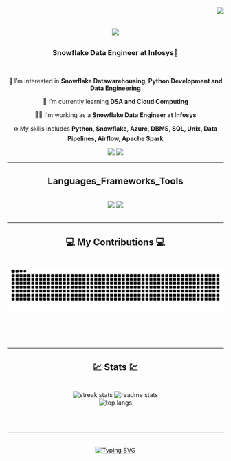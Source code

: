 <img align="right" src="https://visitor-badge.laobi.icu/badge?page_id=shreyasmc1234.shreyasmc1234" />



<h1 align="center">
    <img src="https://readme-typing-svg.herokuapp.com/?font=Righteous&size=35&center=true&vCenter=true&width=500&height=70&duration=4000&lines=Hi+There!+;+I'm+Shreyas+M+C;" />
</h1>

<h3 align="center">Snowflake Data Engineer at Infosys🏢</h3>

<br/>

<div align="center">
 
 🙌 I’m interested in **Snowflake Datawarehousing, Python Development and Data Engineering**
 
 🌱 I’m currently learning **DSA and Cloud Computing**

 🧑‍💻 I'm working as a **Snowflake Data Engineer at Infosys**

 ❄️ My skills includes **Python, Snowflake, Azure, DBMS, SQL, Unix, Data Pipelines, Airflow, Apache Spark**

 </div>
 
<div align="center"> 
  <a href="mailto:shreyasmc2000@gmail.com" target="_blank">
    <img src="https://img.shields.io/badge/Gmail-FFFFE0?style=for-the-badge&logo=gmail&logoColor=red" target="_blank" />
  </a>
  <a href="https://www.linkedin.com/in/shreyas-m-c-6704b7209/" target="_blank">
    <img src="https://img.shields.io/badge/LinkedIn-0077B5?style=for-the-badge&logo=linkedin&logoColor=white" target="_blank" />
  </a>
  
</div>

 <hr/>
 
<h2 align="center"> Languages_Frameworks_Tools </h2>
<br/>
<div align="center">
    <img src="https://skillicons.dev/icons?i=python,mysql,html,css,mongodb,sqlite,java,azure" />
    <img src="https://skillicons.dev/icons?i=vscode,github,git,pycharm" /><br>
</div>

<br/>
<hr/>

<div align="center">
  <h2>💻 My Contributions 💻</h2>
  <br>
  <img alt="snake eating my contributions" src="https://raw.githubusercontent.com/shreyasmc1234/shreyasmc1234/output/github-contribution-grid-snake.svg" />
  
  <br/><br/><br/>
</div>

<hr/>

<h2 align="center">💹 Stats 💹</h2>
<br>
<div align=center>
  
  <img width=390 src="https://github-readme-streak-stats-salesp07.vercel.app/?user=shreyasmc1234&count_private=true&theme=react&border_radius=10" alt="streak stats"/>
  <img width=390 src="https://github-readme-stats-salesp07.vercel.app/api?username=shreyasmc1234&count_private=true&show_icons=true&theme=react&rank_icon=github&border_radius=10" alt="readme stats" />
  <br/>
  <img width=325 align="center" src="https://github-readme-stats-salesp07.vercel.app/api/top-langs/?username=shreyasmc1234&hide=HTML&langs_count=8&layout=compact&theme=react&border_radius=10&size_weight=0.5&count_weight=0.5&exclude_repo=github-readme-stats" alt="top langs" />
</div>

<br/><br/>

<hr/>

<br/>

<div align="center">
<a href="https://git.io/typing-svg"><img src="https://readme-typing-svg.demolab.com?font=Righteous&size=25&pause=1000&width=435&lines=Thanks+for+visiting+my+profile+!;I'm+glad+to+Connect+over+LinkedIn+!" alt="Typing SVG" /></a>
</div>

<br/>
